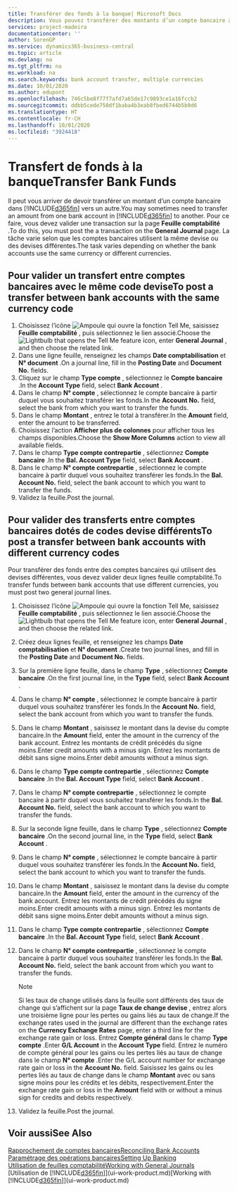 ```yaml
---
title: Transférer des fonds à la banque| Microsoft Docs
description: Vous pouvez transférer des montants d’un compte bancaire à un autre, y compris dans différentes devises, en validant la transaction dans la feuille comptabilité.
services: project-madeira
documentationcenter: ''
author: SorenGP
ms.service: dynamics365-business-central
ms.topic: article
ms.devlang: na
ms.tgt_pltfrm: na
ms.workload: na
ms.search.keywords: bank account transfer, multiple currencies
ms.date: 10/01/2020
ms.author: edupont
ms.openlocfilehash: 746c5be8f77f7afd7a65de17c9893ce1a16fccb2
ms.sourcegitcommit: ddbb5cede750df1baba4b3eab8fbed6744b5b9d6
ms.translationtype: HT
ms.contentlocale: fr-CH
ms.lasthandoff: 10/01/2020
ms.locfileid: "3924418"
---
```

# <a name="transfer-bank-funds"></a><span data-ttu-id="2e66f-103">Transfert de fonds à la banque</span><span class="sxs-lookup"><span data-stu-id="2e66f-103">Transfer Bank Funds</span></span>
<span data-ttu-id="2e66f-104">Il peut vous arriver de devoir transférer un montant d’un compte bancaire dans [!INCLUDE[d365fin](includes/d365fin_md.md)] vers un autre.</span><span class="sxs-lookup"><span data-stu-id="2e66f-104">You may sometimes need to transfer an amount from one bank account in [!INCLUDE[d365fin](includes/d365fin_md.md)] to another.</span></span> <span data-ttu-id="2e66f-105">Pour ce faire, vous devez valider une transaction sur la page **Feuille comptabilité** .</span><span class="sxs-lookup"><span data-stu-id="2e66f-105">To do this, you must post the a transaction on the **General Journal** page.</span></span> <span data-ttu-id="2e66f-106">La tâche varie selon que les comptes bancaires utilisent la même devise ou des devises différentes.</span><span class="sxs-lookup"><span data-stu-id="2e66f-106">The task varies depending on whether the bank accounts use the same currency or different currencies.</span></span>

## <a name="to-post-a-transfer-between-bank-accounts-with-the-same-currency-code"></a><span data-ttu-id="2e66f-107">Pour valider un transfert entre comptes bancaires avec le même code devise</span><span class="sxs-lookup"><span data-stu-id="2e66f-107">To post a transfer between bank accounts with the same currency code</span></span>
1. <span data-ttu-id="2e66f-108">Choisissez l’icône ![Ampoule qui ouvre la fonction Tell Me](media/ui-search/search_small.png "Dites-moi ce que vous voulez faire"), saisissez **Feuille comptabilité** , puis sélectionnez le lien associé.</span><span class="sxs-lookup"><span data-stu-id="2e66f-108">Choose the ![Lightbulb that opens the Tell Me feature](media/ui-search/search_small.png "Tell me what you want to do") icon, enter **General Journal** , and then choose the related link.</span></span>
2. <span data-ttu-id="2e66f-109">Dans une ligne feuille, renseignez les champs **Date comptabilisation** et **N° document** .</span><span class="sxs-lookup"><span data-stu-id="2e66f-109">On a journal line, fill in the **Posting Date** and **Document No.** fields.</span></span>
3. <span data-ttu-id="2e66f-110">Cliquez sur le champ **Type compte** , sélectionnez le **Compte bancaire** .</span><span class="sxs-lookup"><span data-stu-id="2e66f-110">In the **Account Type** field, select **Bank Account** .</span></span>
4. <span data-ttu-id="2e66f-111">Dans le champ **N° compte** , sélectionnez le compte bancaire à partir duquel vous souhaitez transférer les fonds.</span><span class="sxs-lookup"><span data-stu-id="2e66f-111">In the **Account No.** field, select the bank from which you want to transfer the funds.</span></span>
5. <span data-ttu-id="2e66f-112">Dans le champ **Montant** , entrez le total à transférer.</span><span class="sxs-lookup"><span data-stu-id="2e66f-112">In the **Amount** field, enter the amount to be transferred.</span></span>
6. <span data-ttu-id="2e66f-113">Choisissez l’action **Afficher plus de colonnes** pour afficher tous les champs disponibles.</span><span class="sxs-lookup"><span data-stu-id="2e66f-113">Choose the **Show More Columns** action to view all available fields.</span></span>
7. <span data-ttu-id="2e66f-114">Dans le champ **Type compte contrepartie** , sélectionnez **Compte bancaire** .</span><span class="sxs-lookup"><span data-stu-id="2e66f-114">In the **Bal. Account Type** field, select **Bank Account** .</span></span>
8. <span data-ttu-id="2e66f-115">Dans le champ **N° compte contrepartie** , sélectionnez le compte bancaire à partir duquel vous souhaitez transférer les fonds.</span><span class="sxs-lookup"><span data-stu-id="2e66f-115">In the **Bal. Account No.** field, select the bank account to which you want to transfer the funds.</span></span>
9. <span data-ttu-id="2e66f-116">Validez la feuille.</span><span class="sxs-lookup"><span data-stu-id="2e66f-116">Post the journal.</span></span>

## <a name="to-post-a-transfer-between-bank-accounts-with-different-currency-codes"></a><span data-ttu-id="2e66f-117">Pour valider des transferts entre comptes bancaires dotés de codes devise différents</span><span class="sxs-lookup"><span data-stu-id="2e66f-117">To post a transfer between bank accounts with different currency codes</span></span>
<span data-ttu-id="2e66f-118">Pour transférer des fonds entre des comptes bancaires qui utilisent des devises différentes, vous devez valider deux lignes feuille comptabilité.</span><span class="sxs-lookup"><span data-stu-id="2e66f-118">To transfer funds between bank accounts that use different currencies, you must post two general journal lines.</span></span>

1. <span data-ttu-id="2e66f-119">Choisissez l’icône ![Ampoule qui ouvre la fonction Tell Me](media/ui-search/search_small.png "Dites-moi ce que vous voulez faire"), saisissez **Feuille comptabilité** , puis sélectionnez le lien associé.</span><span class="sxs-lookup"><span data-stu-id="2e66f-119">Choose the ![Lightbulb that opens the Tell Me feature](media/ui-search/search_small.png "Tell me what you want to do") icon, enter **General Journal** , and then choose the related link.</span></span>
2. <span data-ttu-id="2e66f-120">Créez deux lignes feuille, et renseignez les champs **Date comptabilisation** et **N° document** .</span><span class="sxs-lookup"><span data-stu-id="2e66f-120">Create two journal lines, and fill in the **Posting Date** and **Document No.** fields.</span></span>
3. <span data-ttu-id="2e66f-121">Sur la première ligne feuille, dans le champ **Type** , sélectionnez **Compte bancaire** .</span><span class="sxs-lookup"><span data-stu-id="2e66f-121">On the first journal line, in the **Type** field, select **Bank Account** .</span></span>
4. <span data-ttu-id="2e66f-122">Dans le champ **N° compte** , sélectionnez le compte bancaire à partir duquel vous souhaitez transférer les fonds.</span><span class="sxs-lookup"><span data-stu-id="2e66f-122">In the **Account No.** field, select the bank account from which you want to transfer the funds.</span></span>
5. <span data-ttu-id="2e66f-123">Dans le champ **Montant** , saisissez le montant dans la devise du compte bancaire.</span><span class="sxs-lookup"><span data-stu-id="2e66f-123">In the **Amount** field, enter the amount in the currency of the bank account.</span></span> <span data-ttu-id="2e66f-124">Entrez les montants de crédit précédés du signe moins.</span><span class="sxs-lookup"><span data-stu-id="2e66f-124">Enter credit amounts with a minus sign.</span></span> <span data-ttu-id="2e66f-125">Entrez les montants de débit sans signe moins.</span><span class="sxs-lookup"><span data-stu-id="2e66f-125">Enter debit amounts without a minus sign.</span></span>
6. <span data-ttu-id="2e66f-126">Dans le champ **Type compte contrepartie** , sélectionnez **Compte bancaire** .</span><span class="sxs-lookup"><span data-stu-id="2e66f-126">In the **Bal. Account Type** field, select **Bank Account** .</span></span>
7. <span data-ttu-id="2e66f-127">Dans le champ **N° compte contrepartie** , sélectionnez le compte bancaire à partir duquel vous souhaitez transférer les fonds.</span><span class="sxs-lookup"><span data-stu-id="2e66f-127">In the **Bal. Account No.** field, select the bank account to which you want to transfer the funds.</span></span>
8. <span data-ttu-id="2e66f-128">Sur la seconde ligne feuille, dans le champ **Type** , sélectionnez **Compte bancaire** .</span><span class="sxs-lookup"><span data-stu-id="2e66f-128">On the second journal line, in the **Type** field, select **Bank Account** .</span></span>
9. <span data-ttu-id="2e66f-129">Dans le champ **N° compte** , sélectionnez le compte bancaire à partir duquel vous souhaitez transférer les fonds.</span><span class="sxs-lookup"><span data-stu-id="2e66f-129">In the **Account No.** field, select the bank account to which you want to transfer the funds.</span></span>
10. <span data-ttu-id="2e66f-130">Dans le champ **Montant** , saisissez le montant dans la devise du compte bancaire.</span><span class="sxs-lookup"><span data-stu-id="2e66f-130">In the **Amount** field, enter the amount in the currency of the bank account.</span></span> <span data-ttu-id="2e66f-131">Entrez les montants de crédit précédés du signe moins.</span><span class="sxs-lookup"><span data-stu-id="2e66f-131">Enter credit amounts with a minus sign.</span></span> <span data-ttu-id="2e66f-132">Entrez les montants de débit sans signe moins.</span><span class="sxs-lookup"><span data-stu-id="2e66f-132">Enter debit amounts without a minus sign.</span></span>
11. <span data-ttu-id="2e66f-133">Dans le champ **Type compte contrepartie** , sélectionnez **Compte bancaire** .</span><span class="sxs-lookup"><span data-stu-id="2e66f-133">In the **Bal. Account Type** field, select **Bank Account** .</span></span>  
12. <span data-ttu-id="2e66f-134">Dans le champ **N° compte contrepartie** , sélectionnez le compte bancaire à partir duquel vous souhaitez transférer les fonds.</span><span class="sxs-lookup"><span data-stu-id="2e66f-134">In the **Bal. Account No.** field, select the bank account from which you want to transfer the funds.</span></span>

    > [!NOTE]  
    > <span data-ttu-id="2e66f-135">Si les taux de change utilisés dans la feuille sont différents des taux de change qui s’affichent sur la page **Taux de change devise** , entrez alors une troisième ligne pour les pertes ou gains liés au taux de change.</span><span class="sxs-lookup"><span data-stu-id="2e66f-135">If the exchange rates used in the journal are different than the exchange rates on the **Currency Exchange Rates** page, enter a third line for the exchange rate gain or loss.</span></span> <span data-ttu-id="2e66f-136">Entrez **Compte général** dans le champ **Type compte** .</span><span class="sxs-lookup"><span data-stu-id="2e66f-136">Enter **G/L Account** in the **Account Type** field.</span></span> <span data-ttu-id="2e66f-137">Entrez le numéro de compte général pour les gains ou les pertes liés au taux de change dans le champ **N° compte** .</span><span class="sxs-lookup"><span data-stu-id="2e66f-137">Enter the G/L account number for exchange rate gain or loss in the **Account No.** field.</span></span> <span data-ttu-id="2e66f-138">Saisissez les gains ou les pertes liés au taux de change dans le champ **Montant** avec ou sans signe moins pour les crédits et les débits, respectivement.</span><span class="sxs-lookup"><span data-stu-id="2e66f-138">Enter the exchange rate gain or loss in the **Amount** field with or without a minus sign for credits and debits respectively.</span></span>
13. <span data-ttu-id="2e66f-139">Validez la feuille.</span><span class="sxs-lookup"><span data-stu-id="2e66f-139">Post the journal.</span></span>

## <a name="see-also"></a><span data-ttu-id="2e66f-140">Voir aussi</span><span class="sxs-lookup"><span data-stu-id="2e66f-140">See Also</span></span>
[<span data-ttu-id="2e66f-141">Rapprochement de comptes bancaires</span><span class="sxs-lookup"><span data-stu-id="2e66f-141">Reconciling Bank Accounts</span></span>](bank-manage-bank-accounts.md)  
[<span data-ttu-id="2e66f-142">Paramétrage des opérations bancaires</span><span class="sxs-lookup"><span data-stu-id="2e66f-142">Setting Up Banking</span></span>](bank-setup-banking.md)  
[<span data-ttu-id="2e66f-143">Utilisation de feuilles comptabilité</span><span class="sxs-lookup"><span data-stu-id="2e66f-143">Working with General Journals</span></span>](ui-work-general-journals.md)  
<span data-ttu-id="2e66f-144">[Utilisation de [!INCLUDE[d365fin](includes/d365fin_md.md)]](ui-work-product.md)</span><span class="sxs-lookup"><span data-stu-id="2e66f-144">[Working with [!INCLUDE[d365fin](includes/d365fin_md.md)]](ui-work-product.md)</span></span>
